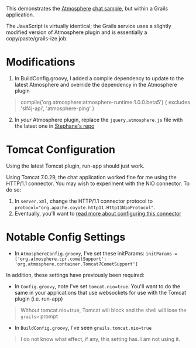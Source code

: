 This demonstrates the [Atmosphere](https://github.com/Atmosphere/atmosphere/) [chat sample](https://github.com/Atmosphere/atmosphere/wiki/Getting-Started-with-the-samples), but within a Grails application.

The JavaScript is virtually identical; the Grails service uses a slightly modified version of Atmosphere plugin and is essentially a copy/paste/grails-ize job.

# Modifications

1. In BuildConfig.groovy, I added a compile dependency to update to the latest Atmosphere and override the dependency in the Atmosphere plugin
> compile('org.atmosphere:atmosphere-runtime:1.0.0.beta5') {
              excludes 'slf4j-api', 'atmosphere-ping'
          }

2. In *your* Atmosphere plugin, replace the `jquery.atmosphere.js` file with the latest one in [Stephane's repo](https://github.com/smaldini/grails-atmosphere/tree/master/web-app/js/jquery)

# Tomcat Configuration

Using the latest Tomcat plugin, run-app should just work.

Using Tomcat 7.0.29, the chat application worked fine for me using the HTTP/1.1 connector. You may wish to experiment with the NIO connector. To do so:

1. In `server.xml`, change the HTTP/1.1 connector protocol to `protocol="org.apache.coyote.http11.Http11NioProtocol"`.
2. Eventually, you'll want to [read more about configuring this connector](http://tomcat.apache.org/tomcat-7.0-doc/config/http.html#NIO_specific_configuration)

# Notable Config Settings

* In `AtmosphereConfig.groovy`, I've set these initParams: `initParams = ['org.atmosphere.cpr.cometSupport': 'org.atmosphere.container.Tomcat7CometSupport']`

In addition, these settings have previously been required:

* In `Config.groovy`, note I've set `tomcat.nio=true`. You'll want to do the same in your applications that use websockets for use with the Tomcat plugin (i.e. run-app)
> Without tomcat.nio=true, Tomcat will block and the shell will lose the `grails>` prompt
* In `BuildConfig.groovy`, I've seen `grails.tomcat.nio=true`
> I do not know what effect, if any, this setting has. I am not using it.

